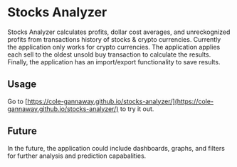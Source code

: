 # Stocks Analyzer

Stocks Analyzer calculates profits, dollar cost averages, and unreckognized profits from transactions history of stocks & crypto currencies. Currently the application only works for crypto currencies. The application applies each sell to the oldest unsold buy transaction to calculate the results. Finally, the application has an import/export functionality to save results.

## Usage

Go to [https://cole-gannaway.github.io/stocks-analyzer/](https://cole-gannaway.github.io/stocks-analyzer/) to try it out.

## Future

In the future, the application could include dashboards, graphs, and filters for further analysis and prediction capabalities.
